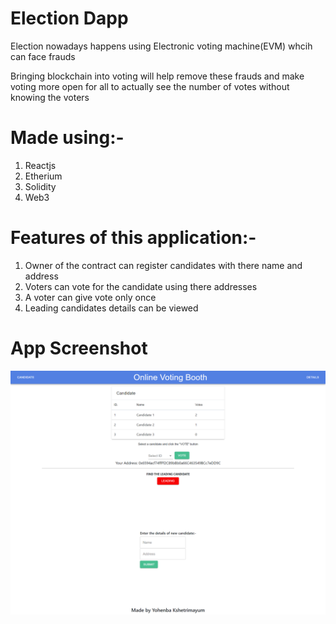 # Election Dapp

Election nowadays happens using Electronic voting machine(EVM) whcih can face frauds

Bringing blockchain into voting will help remove these frauds and make voting more open for all to actually see the number of votes without knowing the voters

# Made using:-

1. Reactjs 
2. Etherium 
3. Solidity
4. Web3

# Features of this application:-

1. Owner of the contract can register candidates with there name and address
2. Voters can vote for the candidate using there addresses
3. A voter can give vote only once
4. Leading candidates details can be viewed

# App Screenshot

![](ss.png)